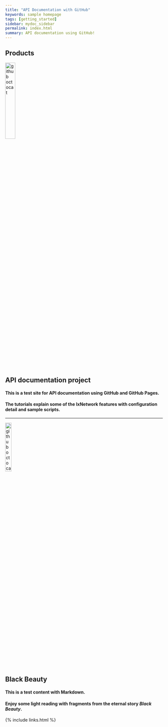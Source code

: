 ```yaml
---
title: "API Documentation with GitHub"
keywords: sample homepage
tags: [getting_started]
sidebar: mydoc_sidebar
permalink: index.html
summary: API documentation using GitHub!
---
```

## Products

<div> 
    <img src="{{ "/images/ixia.png" | absolute_url }}" alt="github octocat" style="width:25%;" >    
</div>

## API documentation project

#### This is a test site for API documentation using GitHub and GitHub Pages. 
#### The tutorials explain some of the IxNetwork features with configuration detail and sample scripts.
    
---

<div> 
    <img src="{{ "/images/BB1.jpg" | absolute_url }}" alt="github octocat" style="width:20%;" >    
</div>

## Black Beauty

#### This is a test content with Markdown. 
#### Enjoy some light reading with fragments from the eternal story *Black Beauty*. 

{% include links.html %}
